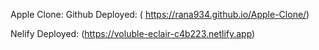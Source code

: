 Apple Clone:
Github Deployed:
( https://rana934.github.io/Apple-Clone/)

Nelify Deployed:
(https://voluble-eclair-c4b223.netlify.app)

